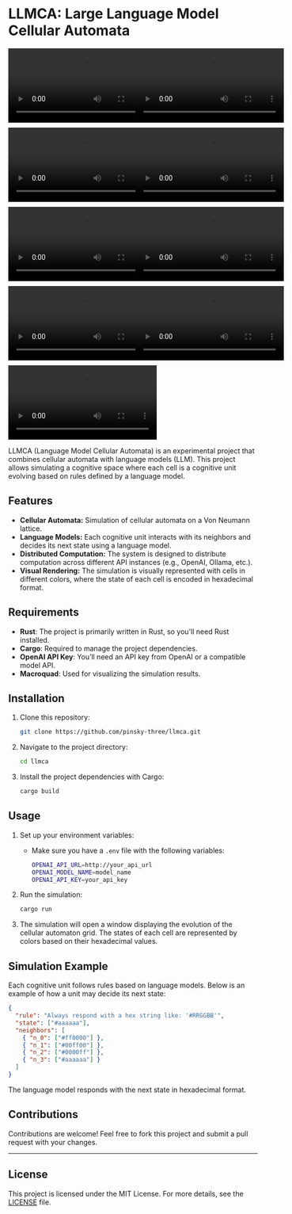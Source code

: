 
# LLMCA: Large Language Model Cellular Automata

<div style="display: grid; grid-template-columns: repeat(auto-fill, minmax(200px, 1fr)); gap: 10px;">
    <video controls src="saves/21f3eaccfb3841a35c2a60a597f06d50_1727826848.mp4" title="Title"></video>
    <video controls src="saves/b0f16e50d0c469441c2e2e09ceab8bb4_1720554721.mp4" title="Title"></video>
    <video controls src="saves/3f43596b26cc29274c67b271c7a840ef_1719038138.mp4" title="Title"></video>
    <video controls src="saves/31f4debe9c9e2233dd6bd803614f5233_1728006302.mp4" title="Title"></video>
    <video controls src="saves/4c42aeae66cac878b21b83a217a4928c_1719265698.mp4" title="Title"></video>
    <video controls src="saves/21f3eaccfb3841a35c2a60a597f06d50_1727706668.mp4" title="Title"></video>
    <video controls src="saves/b0d01a0d24c35780b62805c63e5fb573_1718658527.mp4" title="Title"></video>
    <video controls src="saves/b0f16e50d0c469441c2e2e09ceab8bb4_1727470870.mp4" title="Title"></video>
    <video controls src="saves/21f3eaccfb3841a35c2a60a597f06d50_1727641836.mp4" title="Title"></video>
</div>


<!-- <video controls src="saves/21f3eaccfb3841a35c2a60a597f06d50_1727826848.mp4" title="Title"></video> <video controls src="saves/b0f16e50d0c469441c2e2e09ceab8bb4_1720554721.mp4" title="Title"></video> <video controls src="saves/3f43596b26cc29274c67b271c7a840ef_1719038138.mp4" title="Title"></video> <video controls src="saves/31f4debe9c9e2233dd6bd803614f5233_1728006302.mp4" title="Title"></video> <video controls src="saves/4c42aeae66cac878b21b83a217a4928c_1719265698.mp4" title="Title"></video> <video controls src="saves/21f3eaccfb3841a35c2a60a597f06d50_1727706668.mp4" title="Title"></video> <video controls src="saves/b0d01a0d24c35780b62805c63e5fb573_1718658527.mp4" title="Title"></video> <video controls src="saves/b0f16e50d0c469441c2e2e09ceab8bb4_1727470870.mp4" title="Title"></video> <video controls src="saves/21f3eaccfb3841a35c2a60a597f06d50_1727641836.mp4" title="Title"></video>
 -->


LLMCA (Language Model Cellular Automata) is an experimental project that combines cellular automata with language models (LLM). This project allows simulating a cognitive space where each cell is a cognitive unit evolving based on rules defined by a language model.

## Features

- **Cellular Automata:** Simulation of cellular automata on a Von Neumann lattice.
- **Language Models:** Each cognitive unit interacts with its neighbors and decides its next state using a language model.
- **Distributed Computation:** The system is designed to distribute computation across different API instances (e.g., OpenAI, Ollama, etc.).
- **Visual Rendering:** The simulation is visually represented with cells in different colors, where the state of each cell is encoded in hexadecimal format.

## Requirements

- **Rust**: The project is primarily written in Rust, so you'll need Rust installed.
- **Cargo**: Required to manage the project dependencies.
- **OpenAI API Key**: You’ll need an API key from OpenAI or a compatible model API.
- **Macroquad**: Used for visualizing the simulation results.

## Installation

1. Clone this repository:
    ```bash
    git clone https://github.com/pinsky-three/llmca.git
    ```
2. Navigate to the project directory:
    ```bash
    cd llmca
    ```
3. Install the project dependencies with Cargo:
    ```bash
    cargo build
    ```

## Usage

1. Set up your environment variables:
    - Make sure you have a `.env` file with the following variables:
        ```bash
        OPENAI_API_URL=http://your_api_url
        OPENAI_MODEL_NAME=model_name
        OPENAI_API_KEY=your_api_key
        ```

2. Run the simulation:
    ```bash
    cargo run
    ```

3. The simulation will open a window displaying the evolution of the cellular automaton grid. The states of each cell are represented by colors based on their hexadecimal values.

## Simulation Example

Each cognitive unit follows rules based on language models. Below is an example of how a unit may decide its next state:

```json
{
  "rule": "Always respond with a hex string like: '#RRGGBB'",
  "state": ["#aaaaaa"],
  "neighbors": [
    { "n_0": ["#ff0000"] },
    { "n_1": ["#00ff00"] },
    { "n_2": ["#0000ff"] },
    { "n_3": ["#aaaaaa"] }
  ]
}
```

The language model responds with the next state in hexadecimal format.

## Contributions

Contributions are welcome! Feel free to fork this project and submit a pull request with your changes.

---

## License

This project is licensed under the MIT License. For more details, see the [LICENSE](./LICENSE) file.
